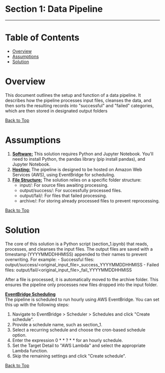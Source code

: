 # Section 1: Data Pipeline
---

# Table of Contents
- [Overview](#overview)
- [Assumptions](#assumptions)
- [Solution](#solution)

# Overview
This document outlines the setup and function of a data pipeline. It describes how the pipeline processes input files, cleanses the data, and then sorts the resulting records into "successful" and "failed" categories, which are then stored in designated output folders

[Back to Top](#table-of-contents)

# Assumptions
1. <ins>**Software:**</ins> This solution requires Python and Jupyter Notebook. You'll need to install Python, the pandas library (pip install pandas), and Jupyter Notebook.
2. <ins>**Hosting:**</ins> The pipeline is designed to be hosted on Amazon Web Services (AWS), using EventBridge for scheduling.
3. <ins>**File Structure:**</ins> The solution relies on a specific folder structure:
	- input/: For source files awaiting processing.
	- output/success/: For successfully processed files.
	- output/fail/: For files that failed processing.
	- archive/: For storing already processed files to prevent reprocessing.
	
[Back to Top](#table-of-contents)	

# Solution
The core of this solution is a Python script (section_1.ipynb) that reads, processes, and cleanses the input files. The output files are saved with a timestamp (YYYYMMDDHHMISS) appended to their names to prevent overwriting. For example:
	- Successful files: output/success/<original_input_file>_success_YYYYMMDDHHMISS
	- Failed files: output/fail/<original_input_file>_fail_YYYYMMDDHHMISS

After a file is processed, it is automatically moved to the archive folder. This ensures the pipeline only processes new files dropped into the input folder.

<ins>**EventBridge Scheduling**</ins>  
The pipeline is scheduled to run hourly using AWS EventBridge. You can set this up with the following steps:
1. Navigate to EventBridge > Scheduler > Schedules and click "Create schedule".
2. Provide a schedule name, such as section_1.
3. Select a recurring schedule and choose the cron-based schedule option.
4. Enter the expression 0 * * ? * * for an hourly schedule.
5. Set the Target Detail to "AWS Lambda" and select the appropriate Lambda function.
6. Skip the remaining settings and click "Create schedule".	

[Back to Top](#table-of-contents)